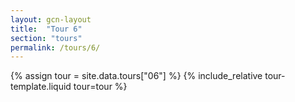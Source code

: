 ```yaml
---
layout: gcn-layout
title:  "Tour 6"
section: "tours"
permalink: /tours/6/
---
```


{% assign tour = site.data.tours["06"] %}
{% include_relative tour-template.liquid tour=tour %}
